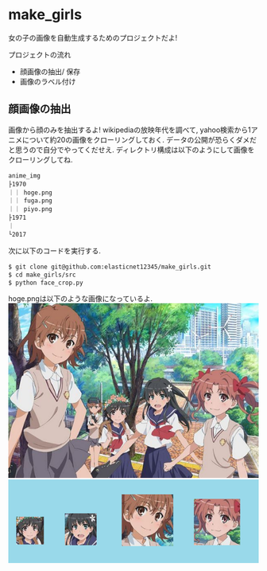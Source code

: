 # make_girls
女の子の画像を自動生成するためのプロジェクトだよ!

プロジェクトの流れ
+ 顔画像の抽出/ 保存
+ 画像のラベル付け

## 顔画像の抽出
画像から顔のみを抽出するよ!
wikipediaの放映年代を調べて, yahoo検索から1アニメについて約20の画像をクローリングしておく.
データの公開が恐らくダメだと思うので自分でやってくだせえ.
ディレクトリ構成は以下のようにして画像をクローリングしてね.
```sh
anime_img
├1970
｜｜ hoge.png
｜｜ fuga.png
｜｜ piyo.png
├1971
｜　
└2017
```
次に以下のコードを実行する.
```
$ git clone git@github.com:elasticnet12345/make_girls.git
$ cd make_girls/src
$ python face_crop.py 
```
hoge.pngは以下のような画像になっているよ.
<img src="img/57569.png" alt="元画像" title="元画像"><br>
<img src="img/croped_face.png" alt="croped" title="croped"><br>






